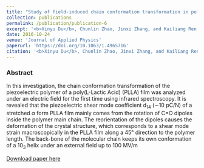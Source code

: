 ```yaml
---
title: "Study of field-induced chain conformation transformation in poly(L-lactic acid) based piezoelectric film by infrared spectroscopy"
collection: publications
permalink: /publication/publication-6
excerpt: '<b>Xinyu Du</b>, Chunlin Zhao, Jinxi Zhang, and Kailiang Ren'
date: 2016-10-24
venue: 'Journal of Applied Physics'
paperurl: 'https://doi.org/10.1063/1.4965716'
citation: '<b>Xinyu Du</b>, Chunlin Zhao, Jinxi Zhang, and Kailiang Ren, "Study of field-induced chain conformation transformation in poly(L-lactic acid) based piezoelectric film by infrared spectroscopy", <b><i>J. Appl. Phys.</i> 120</b>,164101 (2016)'
---
```

### Abstract

In this investigation, the chain conformation transformation of the piezoelectric polymer of a poly(L-Lactic Acid) (PLLA) film was analyzed under an electric field for the first time using infrared spectroscopy. It is revealed that the piezoelectric shear mode coefficient d<sub>14</sub> (∼10 pC/N) of a stretched <i>α</i> form PLLA film mainly comes from the rotation of C=O dipoles inside the polymer main chain. The reorientation of the dipoles causes the deformation of the crystal structure, which corresponds to a shear mode strain macroscopically in the PLLA film along a 45° direction to the polymer length. The back-bone of the molecular chain keeps its own conformation of a 10<sub>3</sub> helix under an external field up to 100 MV/m

[Download paper here](http://aip.scitation.org/doi/10.1063/1.4965716)